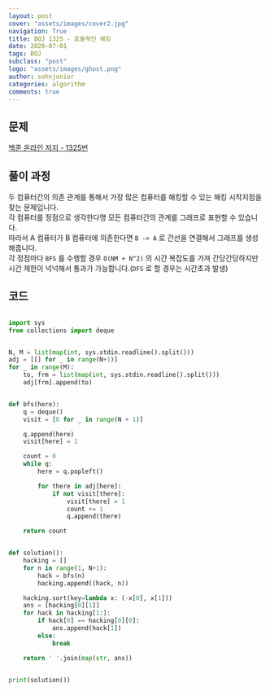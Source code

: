 ```yaml
---
layout: post
cover: "assets/images/cover2.jpg"
navigation: True
title: BOJ 1325 - 효율적인 해킹
date: 2020-07-01
tags: BOJ
subclass: "post"
logo: "assets/images/ghost.png"
author: sohnjunior
categories: algorithm
comments: true
---
```


## 문제

[백준 온라인 저지 - 1325번](https://www.acmicpc.net/problem/1325)

## 풀이 과정

두 컴퓨터간의 의존 관계를 통해서 가장 많은 컴퓨터를 해킹할 수 있는 해킹 시작지점을 찾는 문제입니다. <br>
각 컴퓨터를 정점으로 생각한다명 모든 컴퓨터간의 관계를 그래프로 표현할 수 있습니다. <br>
따라서 A 컴퓨터가 B 컴퓨터에 의존한다면 `B -> A` 로 간선을 연결해서 그래프를 생성해줍니다. <br>
각 정점마다 `BFS` 를 수행할 경우 `O(NM + N^2)` 의 시간 복잡도를 가져 간당간당하지만 시간 제한이 넉넉해서 통과가 가능합니다.(`DFS` 로 할 경우는 시간초과 발생) <br>

## 코드

```python

import sys
from collections import deque


N, M = list(map(int, sys.stdin.readline().split()))
adj = [[] for _ in range(N+1)]
for _ in range(M):
    to, frm = list(map(int, sys.stdin.readline().split()))
    adj[frm].append(to)


def bfs(here):
    q = deque()
    visit = [0 for _ in range(N + 1)]

    q.append(here)
    visit[here] = 1

    count = 0
    while q:
        here = q.popleft()

        for there in adj[here]:
            if not visit[there]:
                visit[there] = 1
                count += 1
                q.append(there)

    return count


def solution():
    hacking = []
    for n in range(1, N+1):
        hack = bfs(n)
        hacking.append((hack, n))

    hacking.sort(key=lambda x: (-x[0], x[1]))
    ans = [hacking[0][1]]
    for hack in hacking[1:]:
        if hack[0] == hacking[0][0]:
            ans.append(hack[1])
        else:
            break

    return ' '.join(map(str, ans))


print(solution())

```
